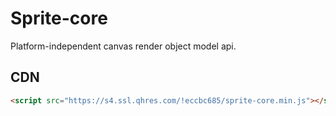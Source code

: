 # Sprite-core

Platform-independent canvas render object model api.

## CDN

```html
<script src="https://s4.ssl.qhres.com/!eccbc685/sprite-core.min.js"></script>
```
